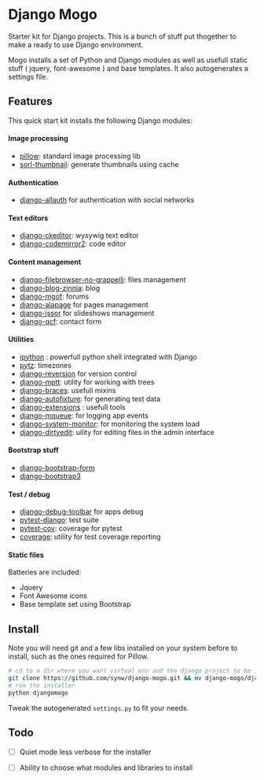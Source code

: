 # Django Mogo

Starter kit for Django projects. This is a bunch of stuff put thogether to make a ready to use Django environment.

Mogo installs a set of Python and Django modules as well as usefull static stuff ( jquery, font-awesome ) 
and base templates. It also autogenerates a settings file.

## Features

This quick start kit installs the following Django modules:

#### Image processing

- [pillow](https://github.com/python-pillow/Pillow): standard image processing lib
- [sorl-thumbnail](https://github.com/mariocesar/sorl-thumbnail): generate thumbnails using cache

#### Authentication

- [django-allauth](https://github.com/pennersr/django-allauth) for authentication with social networks

#### Text editors

- [django-ckeditor](https://github.com/django-ckeditor/django-ckeditor): wysywig text editor
- [django-codemirror2](https://github.com/sk1p/django-codemirror2): code editor

#### Content management

- [django-filebrowser-no-grappelli](https://github.com/smacker/django-filebrowser-no-grappelli): files management
- [django-blog-zinnia](https://github.com/Fantomas42/django-blog-zinnia): blog
- [django-mgof](https://github.com/synw/django-mgof/): forums
- [django-alapage](https://github.com/synw/django-alapage) for pages management
- [django-jssor](https://github.com/synw/django-jssor) for slideshows management
- [django-qcf](https://github.com/synw/django-qcf): contact form

#### Utilities

- [ipython](http://ipython.org/) : powerfull python shell integrated with Django
- [pytz](http://pytz.sourceforge.net/): timezones
- [django-reversion](https://github.com/etianen/django-reversion) for version control
- [django-mptt](https://github.com/django-mptt/django-mptt): utility for working with trees
- [django-braces](https://github.com/brack3t/django-braces): usefull mixins
- [django-autofixture](https://github.com/gregmuellegger/django-autofixture): for generating test data
- [django-extensions](https://github.com/django-extensions/django-extensions) : usefull tools
- [django-mqueue](https://github.com/synw/django-mqueue): for logging app events 
- [django-system-monitor](https://github.com/hakanzy/django-system-monitor): for monitoring the system load
- [django-dirtyedit](https://github.com/synw/django-dirtyedit): uility for editing files in the admin interface

#### Bootstrap stuff

- [django-bootstrap-form](https://github.com/tzangms/django-bootstrap-form)
- [django-bootstrap3](https://github.com/dyve/django-bootstrap3)

#### Test / debug

- [django-debug-toolbar](https://github.com/django-debug-toolbar/django-debug-toolbar) for apps debug
- [pytest-django](https://github.com/pytest-dev/pytest-django): test suite
- [pytest-cov](https://github.com/pytest-dev/pytest-cov): coverage for pytest
- [coverage](https://bitbucket.org/ned/coveragepy): utility for test coverage reporting

#### Static files

Batteries are included:

- Jquery
- Font Awesome icons
- Base template set using Bootstrap

## Install

Note you will need git and a few libs installed on your system before to install, such as the ones required
for Pillow.

  ```bash
# cd to a dir where you want virtual env and the django project to be installed
git clone https://github.com/synw/django-mogo.git && mv django-mogo/djangomogo . && rm -rf django-mogo
# run the installer
python djangomogo
  ```

Tweak the autogenerated `settings.py` to fit your needs.

## Todo

- [ ] Quiet mode less verbose for the installer
- [ ] Ability to choose what modules and libraries to install





